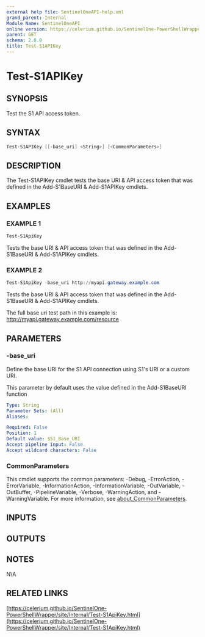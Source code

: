 ```yaml
---
external help file: SentinelOneAPI-help.xml
grand_parent: Internal
Module Name: SentinelOneAPI
online version: https://celerium.github.io/SentinelOne-PowerShellWrapper/site/Internal/Test-S1APIKey.html
parent: GET
schema: 2.0.0
title: Test-S1APIKey
---
```


# Test-S1APIKey

## SYNOPSIS
Test the S1 API access token.

## SYNTAX

```powershell
Test-S1APIKey [[-base_uri] <String>] [<CommonParameters>]
```

## DESCRIPTION
The Test-S1APIKey cmdlet tests the base URI & API access token that was defined in the Add-S1BaseURI & Add-S1APIKey cmdlets.

## EXAMPLES

### EXAMPLE 1
```powershell
Test-S1ApiKey
```

Tests the base URI & API access token that was defined in the Add-S1BaseURI & Add-S1APIKey cmdlets.

### EXAMPLE 2
```powershell
Test-S1ApiKey -base_uri http://myapi.gateway.example.com
```

Tests the base URI & API access token that was defined in the Add-S1BaseURI & Add-S1APIKey cmdlets.

The full base uri test path in this example is:
    http://myapi.gateway.example.com/resource

## PARAMETERS

### -base_uri
Define the base URI for the S1 API connection using S1's URI or a custom URI.

This parameter by default uses the value defined in the Add-S1BaseURI function

```yaml
Type: String
Parameter Sets: (All)
Aliases:

Required: False
Position: 1
Default value: $S1_Base_URI
Accept pipeline input: False
Accept wildcard characters: False
```

### CommonParameters
This cmdlet supports the common parameters: -Debug, -ErrorAction, -ErrorVariable, -InformationAction, -InformationVariable, -OutVariable, -OutBuffer, -PipelineVariable, -Verbose, -WarningAction, and -WarningVariable. For more information, see [about_CommonParameters](http://go.microsoft.com/fwlink/?LinkID=113216).

## INPUTS

## OUTPUTS

## NOTES
N\A

## RELATED LINKS

[https://celerium.github.io/SentinelOne-PowerShellWrapper/site/Internal/Test-S1ApiKey.html](https://celerium.github.io/SentinelOne-PowerShellWrapper/site/Internal/Test-S1ApiKey.html)

